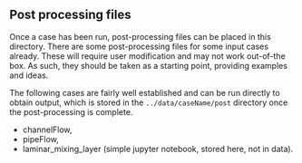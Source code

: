 ## Post processing files

Once a case has been run, post-processing files can be placed in this directory. There are some post-processing files for some input cases already. These will require user modification and may not work out-of-the box. As such, they should be taken as a starting point, providing examples and ideas.

The following cases are fairly well established and can be run directly to obtain output, which is stored in the `../data/caseName/post` directory once the post-processing is complete.
* channelFlow,
* pipeFlow,
* laminar_mixing_layer (simple jupyter notebook, stored here, not in data).
